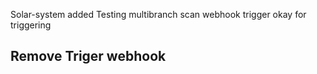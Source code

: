 Solar-system added
Testing multibranch scan webhook trigger 
okay for triggering
## Remove Triger webhook
